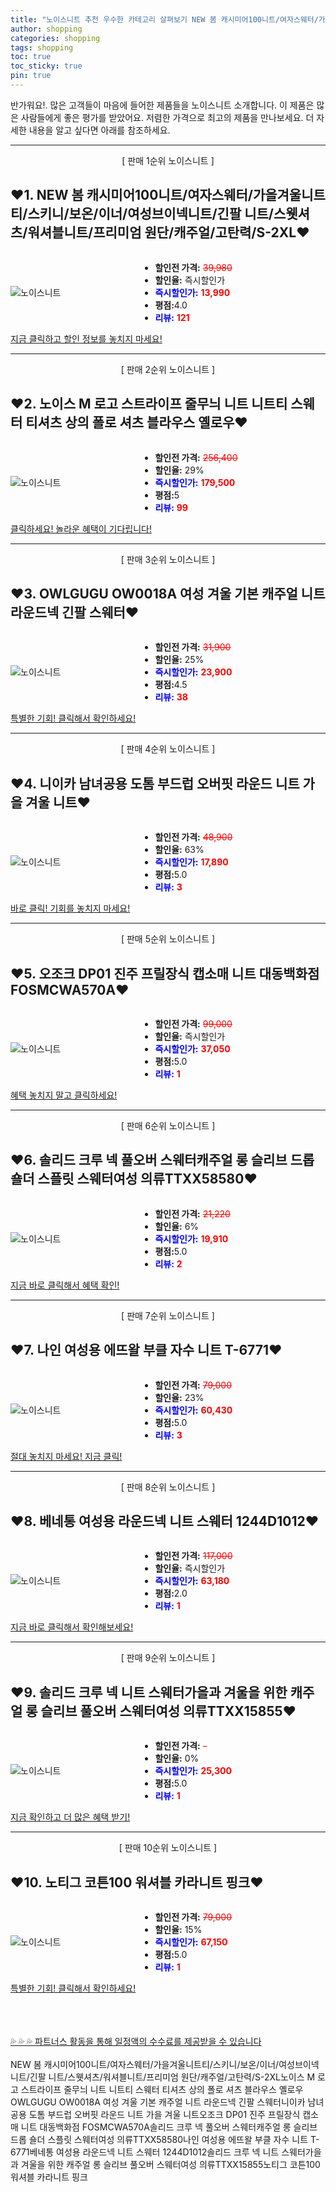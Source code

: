 ```yaml
---
title: "노이스니트 추천 우수한 카테고리 살펴보기 NEW 봄 캐시미어100니트/여자스웨터/가을겨울니트티/스키니/보온/이너/여성브이넥니트/긴팔 니트/스웻셔츠/워셔블니트/프리미엄 원단/캐주얼/고탄력/S-2XL"
author: shopping
categories: shopping
tags: shopping
toc: true
toc_sticky: true
pin: true
---
```

반가워요!. 많은 고객들이 마음에 들어한 제품들을 노이스니트 소개합니다. 이 제품은 많은 사람들에게 좋은 평가를 받았어요. 저렴한 가격으로 최고의 제품을 만나보세요. 더 자세한 내용을 알고 싶다면 아래를 참조하세요.

---
<p class="toplist" style="margin: 0 auto; display: block; width: fit-content;">[ 판매 1순위 노이스니트 ]</p>

<h2><strong>❤️1. NEW 봄 캐시미어100니트/여자스웨터/가을겨울니트티/스키니/보온/이너/여성브이넥니트/긴팔 니트/스웻셔츠/워셔블니트/프리미엄 원단/캐주얼/고탄력/S-2XL❤️</strong></h2>

<div style="display: flex; align-items: center;">
    <div style="flex: 0.4;">
        <img src="https://thumbnail9.coupangcdn.com/thumbnails/remote/230x230ex/image/vendor_inventory/8f59/380fc99fc9d74d9cd8d791fe4a0d21f366a2d0ee8904863929a8366cb6d1.jpg" alt="노이스니트" style="max-width: 100%;">
    </div>
    <div style="flex: 0.6; margin-left: 10px;">
        <ul>
            <li><strong>할인전 가격:</strong> <del style="color: red;">39,980</del></li>
            <li><strong>할인율:</strong> 즉시할인가</li>
            <li><span style='color:blue'><strong>즉시할인가:</strong></span> <span style='color:red'><strong>13,990</strong></span></li>
            <li><strong>평점:</strong>4.0</li>
            <li><span style='color:blue'><strong>리뷰:</strong></span> <span style='color:red'><strong>121</strong></span></li>
        </ul>
    </div>
</div>
<div class="center">
    <a href="https://selin100587001.github.io?lptag=AF9450613&subid=githubio&pageKey=7707829409&traceid=V0-153&itemId=20653687208&vendorItemId=87726550524" class="myButton">
        지금 클릭하고 할인 정보를 놓치지 마세요!
    </a>
</div>


---
<p class="toplist" style="margin: 0 auto; display: block; width: fit-content;">[ 판매 2순위 노이스니트 ]</p>

<h2><strong>❤️2. 노이스 M 로고 스트라이프 줄무늬 니트 니트티 스웨터 티셔츠 상의 폴로 셔츠 블라우스 옐로우❤️</strong></h2>

<div style="display: flex; align-items: center;">
    <div style="flex: 0.4;">
        <img src="https://thumbnail8.coupangcdn.com/thumbnails/remote/230x230ex/image/vendor_inventory/fc70/2033063538edc88236bd3b76f60f16bddc41e2323082cc9be92c322eaa4c.jpg" alt="노이스니트" style="max-width: 100%;">
    </div>
    <div style="flex: 0.6; margin-left: 10px;">
        <ul>
            <li><strong>할인전 가격:</strong> <del style="color: red;">256,400</del></li>
            <li><strong>할인율:</strong> 29%</li>
            <li><span style='color:blue'><strong>즉시할인가:</strong></span> <span style='color:red'><strong>179,500</strong></span></li>
            <li><strong>평점:</strong>5</li>
            <li><span style='color:blue'><strong>리뷰:</strong></span> <span style='color:red'><strong>99</strong></span></li>
        </ul>
    </div>
</div>
<div class="center">
    <a href="https://selin100587001.github.io?lptag=AF9450613&subid=githubio&pageKey=8197684560&traceid=V0-153&itemId=23749058811&vendorItemId=90773597281" class="myButton">
        클릭하세요! 놀라운 혜택이 기다립니다!
    </a>
</div>


---
<p class="toplist" style="margin: 0 auto; display: block; width: fit-content;">[ 판매 3순위 노이스니트 ]</p>

<h2><strong>❤️3. OWLGUGU OW0018A 여성 겨울 기본 캐주얼 니트 라운드넥 긴팔 스웨터❤️</strong></h2>

<div style="display: flex; align-items: center;">
    <div style="flex: 0.4;">
        <img src="https://thumbnail8.coupangcdn.com/thumbnails/remote/230x230ex/image/vendor_inventory/dc1d/6857d0ecd0e7326c4c2244003b7497e1e5040a57630c761753682fa12606.jpg" alt="노이스니트" style="max-width: 100%;">
    </div>
    <div style="flex: 0.6; margin-left: 10px;">
        <ul>
            <li><strong>할인전 가격:</strong> <del style="color: red;">31,900</del></li>
            <li><strong>할인율:</strong> 25%</li>
            <li><span style='color:blue'><strong>즉시할인가:</strong></span> <span style='color:red'><strong>23,900</strong></span></li>
            <li><strong>평점:</strong>4.5</li>
            <li><span style='color:blue'><strong>리뷰:</strong></span> <span style='color:red'><strong>38</strong></span></li>
        </ul>
    </div>
</div>
<div class="center">
    <a href="https://selin100587001.github.io?lptag=AF9450613&subid=githubio&pageKey=7790088085&traceid=V0-153&itemId=21073906096&vendorItemId=88138098163" class="myButton">
        특별한 기회! 클릭해서 확인하세요!
    </a>
</div>


---
<p class="toplist" style="margin: 0 auto; display: block; width: fit-content;">[ 판매 4순위 노이스니트 ]</p>

<h2><strong>❤️4. 니이카 남녀공용 도톰 부드럽 오버핏 라운드 니트 가을 겨울 니트❤️</strong></h2>

<div style="display: flex; align-items: center;">
    <div style="flex: 0.4;">
        <img src="https://thumbnail8.coupangcdn.com/thumbnails/remote/230x230ex/image/vendor_inventory/5fa0/c636fd572ac689b1764a415e82bbd36e62bfaa7810460aa61365744681ca.jpg" alt="노이스니트" style="max-width: 100%;">
    </div>
    <div style="flex: 0.6; margin-left: 10px;">
        <ul>
            <li><strong>할인전 가격:</strong> <del style="color: red;">48,900</del></li>
            <li><strong>할인율:</strong> 63%</li>
            <li><span style='color:blue'><strong>즉시할인가:</strong></span> <span style='color:red'><strong>17,890</strong></span></li>
            <li><strong>평점:</strong>5.0</li>
            <li><span style='color:blue'><strong>리뷰:</strong></span> <span style='color:red'><strong>3</strong></span></li>
        </ul>
    </div>
</div>
<div class="center">
    <a href="https://selin100587001.github.io?lptag=AF9450613&subid=githubio&pageKey=7704848877&traceid=V0-153&itemId=20638372880&vendorItemId=87719811618" class="myButton">
        바로 클릭! 기회를 놓치지 마세요!
    </a>
</div>


---
<p class="toplist" style="margin: 0 auto; display: block; width: fit-content;">[ 판매 5순위 노이스니트 ]</p>

<h2><strong>❤️5. 오조크 DP01 진주 프릴장식 캡소매 니트 대동백화점 FOSMCWA570A❤️</strong></h2>

<div style="display: flex; align-items: center;">
    <div style="flex: 0.4;">
        <img src="https://thumbnail7.coupangcdn.com/thumbnails/remote/230x230ex/image/vendor_inventory/d013/83e517b8c454466ac44ffae2ec4ec96f9a2d234a3a179912eb401a2cbd9b.jpg" alt="노이스니트" style="max-width: 100%;">
    </div>
    <div style="flex: 0.6; margin-left: 10px;">
        <ul>
            <li><strong>할인전 가격:</strong> <del style="color: red;">99,000</del></li>
            <li><strong>할인율:</strong> 즉시할인가</li>
            <li><span style='color:blue'><strong>즉시할인가:</strong></span> <span style='color:red'><strong>37,050</strong></span></li>
            <li><strong>평점:</strong>5.0</li>
            <li><span style='color:blue'><strong>리뷰:</strong></span> <span style='color:red'><strong>1</strong></span></li>
        </ul>
    </div>
</div>
<div class="center">
    <a href="https://selin100587001.github.io?lptag=AF9450613&subid=githubio&pageKey=8011010510&traceid=V0-153&itemId=22350280718&vendorItemId=90115649502" class="myButton">
        혜택 놓치지 말고 클릭하세요!
    </a>
</div>


---
<p class="toplist" style="margin: 0 auto; display: block; width: fit-content;">[ 판매 6순위 노이스니트 ]</p>

<h2><strong>❤️6. 솔리드 크루 넥 풀오버 스웨터캐주얼 롱 슬리브 드롭 숄더 스플릿 스웨터여성 의류TTXX58580❤️</strong></h2>

<div style="display: flex; align-items: center;">
    <div style="flex: 0.4;">
        <img src="https://thumbnail9.coupangcdn.com/thumbnails/remote/230x230ex/image/vendor_inventory/339a/abec7d20b08adf12f307b589d880b72f75f16c88bbf70107369d85e04d68.jpg" alt="노이스니트" style="max-width: 100%;">
    </div>
    <div style="flex: 0.6; margin-left: 10px;">
        <ul>
            <li><strong>할인전 가격:</strong> <del style="color: red;">21,220</del></li>
            <li><strong>할인율:</strong> 6%</li>
            <li><span style='color:blue'><strong>즉시할인가:</strong></span> <span style='color:red'><strong>19,910</strong></span></li>
            <li><strong>평점:</strong>5.0</li>
            <li><span style='color:blue'><strong>리뷰:</strong></span> <span style='color:red'><strong>2</strong></span></li>
        </ul>
    </div>
</div>
<div class="center">
    <a href="https://selin100587001.github.io?lptag=AF9450613&subid=githubio&pageKey=8190474536&traceid=V0-153&itemId=23437710262&vendorItemId=90568426839" class="myButton">
        지금 바로 클릭해서 혜택 확인!
    </a>
</div>


---
<p class="toplist" style="margin: 0 auto; display: block; width: fit-content;">[ 판매 7순위 노이스니트 ]</p>

<h2><strong>❤️7. 나인 여성용 에뜨왈 부클 자수 니트 T-6771❤️</strong></h2>

<div style="display: flex; align-items: center;">
    <div style="flex: 0.4;">
        <img src="https://thumbnail10.coupangcdn.com/thumbnails/remote/230x230ex/image/retail/images/2024/01/18/11/1/a0d8f198-3e7c-4158-b309-972999f9b1db.jpg" alt="노이스니트" style="max-width: 100%;">
    </div>
    <div style="flex: 0.6; margin-left: 10px;">
        <ul>
            <li><strong>할인전 가격:</strong> <del style="color: red;">79,000</del></li>
            <li><strong>할인율:</strong> 23%</li>
            <li><span style='color:blue'><strong>즉시할인가:</strong></span> <span style='color:red'><strong>60,430</strong></span></li>
            <li><strong>평점:</strong>5.0</li>
            <li><span style='color:blue'><strong>리뷰:</strong></span> <span style='color:red'><strong>3</strong></span></li>
        </ul>
    </div>
</div>
<div class="center">
    <a href="https://selin100587001.github.io?lptag=AF9450613&subid=githubio&pageKey=7821726135&traceid=V0-153&itemId=21247241712&vendorItemId=88408924356" class="myButton">
        절대 놓치지 마세요! 지금 클릭!
    </a>
</div>


---
<p class="toplist" style="margin: 0 auto; display: block; width: fit-content;">[ 판매 8순위 노이스니트 ]</p>

<h2><strong>❤️8. 베네통 여성용 라운드넥 니트 스웨터 1244D1012❤️</strong></h2>

<div style="display: flex; align-items: center;">
    <div style="flex: 0.4;">
        <img src="https://thumbnail8.coupangcdn.com/thumbnails/remote/230x230ex/image/retail/images/2022/11/28/10/9/96ad7d04-9523-4046-b08b-51c66a4855eb.jpg" alt="노이스니트" style="max-width: 100%;">
    </div>
    <div style="flex: 0.6; margin-left: 10px;">
        <ul>
            <li><strong>할인전 가격:</strong> <del style="color: red;">117,000</del></li>
            <li><strong>할인율:</strong> 즉시할인가</li>
            <li><span style='color:blue'><strong>즉시할인가:</strong></span> <span style='color:red'><strong>63,180</strong></span></li>
            <li><strong>평점:</strong>2.0</li>
            <li><span style='color:blue'><strong>리뷰:</strong></span> <span style='color:red'><strong>1</strong></span></li>
        </ul>
    </div>
</div>
<div class="center">
    <a href="https://selin100587001.github.io?lptag=AF9450613&subid=githubio&pageKey=6971408589&traceid=V0-153&itemId=17005075846&vendorItemId=84180967306" class="myButton">
        지금 바로 클릭해서 확인해보세요!
    </a>
</div>


---
<p class="toplist" style="margin: 0 auto; display: block; width: fit-content;">[ 판매 9순위 노이스니트 ]</p>

<h2><strong>❤️9. 솔리드 크루 넥 니트 스웨터가을과 겨울을 위한 캐주얼 롱 슬리브 풀오버 스웨터여성 의류TTXX15855❤️</strong></h2>

<div style="display: flex; align-items: center;">
    <div style="flex: 0.4;">
        <img src="https://thumbnail9.coupangcdn.com/thumbnails/remote/230x230ex/image/vendor_inventory/884b/e868722697f9c9c2c82e9831b1df41add691a0e30a322b91aba9282cbeab.jpg" alt="노이스니트" style="max-width: 100%;">
    </div>
    <div style="flex: 0.6; margin-left: 10px;">
        <ul>
            <li><strong>할인전 가격:</strong> <del style="color: red;">-</del></li>
            <li><strong>할인율:</strong> 0%</li>
            <li><span style='color:blue'><strong>즉시할인가:</strong></span> <span style='color:red'><strong>25,300</strong></span></li>
            <li><strong>평점:</strong>5.0</li>
            <li><span style='color:blue'><strong>리뷰:</strong></span> <span style='color:red'><strong>1</strong></span></li>
        </ul>
    </div>
</div>
<div class="center">
    <a href="https://selin100587001.github.io?lptag=AF9450613&subid=githubio&pageKey=8190399262&traceid=V0-153&itemId=23437354851&vendorItemId=90464240156" class="myButton">
        지금 확인하고 더 많은 혜택 받기!
    </a>
</div>


---
<p class="toplist" style="margin: 0 auto; display: block; width: fit-content;">[ 판매 10순위 노이스니트 ]</p>

<h2><strong>❤️10. 노티그 코튼100 워셔블 카라니트 핑크❤️</strong></h2>

<div style="display: flex; align-items: center;">
    <div style="flex: 0.4;">
        <img src="https://thumbnail10.coupangcdn.com/thumbnails/remote/230x230ex/image/vendor_inventory/ba9c/93b4dc3d4aa70923e530d40cd7e7102fb07ef4aa0d0edf3b2a1dc39c5061.jpg" alt="노이스니트" style="max-width: 100%;">
    </div>
    <div style="flex: 0.6; margin-left: 10px;">
        <ul>
            <li><strong>할인전 가격:</strong> <del style="color: red;">79,000</del></li>
            <li><strong>할인율:</strong> 15%</li>
            <li><span style='color:blue'><strong>즉시할인가:</strong></span> <span style='color:red'><strong>67,150</strong></span></li>
            <li><strong>평점:</strong>5.0</li>
            <li><span style='color:blue'><strong>리뷰:</strong></span> <span style='color:red'><strong>1</strong></span></li>
        </ul>
    </div>
</div>
<div class="center">
    <a href="https://selin100587001.github.io?lptag=AF9450613&subid=githubio&pageKey=7935705459&traceid=V0-153&itemId=21843522435&vendorItemId=88908539547" class="myButton">
        특별한 기회! 클릭해서 확인하세요!
    </a>
</div>

<br><br><br>[💦 💦 💦 파트너스 활동을 통해 일정액의 수수료를 제공받을 수 있습니다](https://link.coupang.com/a/bcpT2c)<br><br>NEW 봄 캐시미어100니트/여자스웨터/가을겨울니트티/스키니/보온/이너/여성브이넥니트/긴팔 니트/스웻셔츠/워셔블니트/프리미엄 원단/캐주얼/고탄력/S-2XL노이스 M 로고 스트라이프 줄무늬 니트 니트티 스웨터 티셔츠 상의 폴로 셔츠 블라우스 옐로우OWLGUGU OW0018A 여성 겨울 기본 캐주얼 니트 라운드넥 긴팔 스웨터니이카 남녀공용 도톰 부드럽 오버핏 라운드 니트 가을 겨울 니트오조크 DP01 진주 프릴장식 캡소매 니트 대동백화점 FOSMCWA570A솔리드 크루 넥 풀오버 스웨터캐주얼 롱 슬리브 드롭 숄더 스플릿 스웨터여성 의류TTXX58580나인 여성용 에뜨왈 부클 자수 니트 T-6771베네통 여성용 라운드넥 니트 스웨터 1244D1012솔리드 크루 넥 니트 스웨터가을과 겨울을 위한 캐주얼 롱 슬리브 풀오버 스웨터여성 의류TTXX15855노티그 코튼100 워셔블 카라니트 핑크